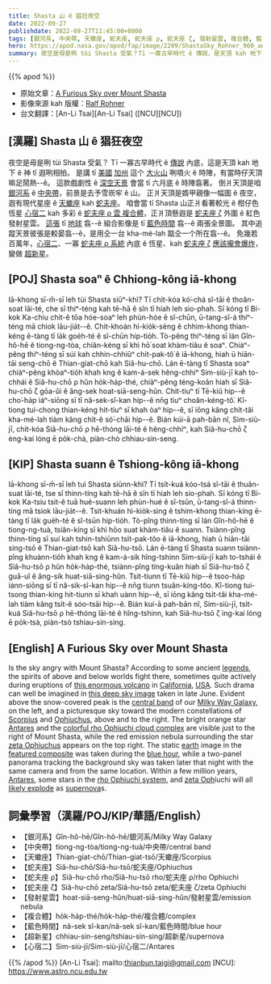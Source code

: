 ```yaml
---
title: Shasta 山 ê 猖狂夜空
date: 2022-09-27
publishdate: 2022-09-27T11:45:00+0800
tags: [銀河系, 中央帶, 天蠍座, 蛇夫座, 蛇夫座 ρ, 蛇夫座 ζ, 發射星雲, 複合體, 藍色時間, 超新星, 心宿二]
hero: https://apod.nasa.gov/apod/fap/image/2209/ShastaSky_Rohner_960_annotated.jpg
summary: 夜空是毋是咧 tùi Shasta 受氣？Tī 一寡古早時代 ê 傳說，是天頂 kah 地下 ê 神 tī 遐咧相拍。
---
```


{{% apod %}}

- 原始文章：[A Furious Sky over Mount Shasta](https://apod.nasa.gov/apod/ap220927.html)
- 影像來源 kah 版權：[Ralf Rohner](https://www.instagram.com/skypointer2000/)
- 台文翻譯：[An-Li Tsai][An-Li Tsai] ([NCU][NCU])

## [漢羅] Shasta 山 ê 猖狂夜空
夜空是毋是咧 tùi Shasta 受氣？
Tī 一寡古早時代 ê [傳說][legends] 內底，這是天頂 kah 地下 ê 神 tī 遐咧相拍。
是講 tī [美國][USA] [加州][California] 這个 [大火山][this enormous volcano] 咧噴火 ê 時陣，有當時仔天頂嘛足鬧熱--ê。
這款戲劇性 ê [深空天景][this deep sky image] 會當 tī 六月底 ê 時陣翕著。
倒爿天頂是咱 [銀河系][Milky Way Galaxy] ê [中央帶][central band]，前景是去予雪崁牢 ê 山。
正爿天頂是媠甲親像一幅圖 ê 夜空，遐有現代星座 ê [天蠍座][Scorpius] kah [蛇夫座][Ophiuchus]。
咱會當 tī Shasta 山正爿看著較光 ê 柑仔色恆星 [心宿二][Antares 1] kah 多彩 ê [蛇夫座 ρ 雲 複合體][colorful rho Ophiuchi cloud complex]，正爿頂懸遐是 [蛇夫座 ζ][zeta Ophiuchus] 外圍 ê 紅色發射星雲。
[這張][featured composite] tī [地球][earth] 翕--ê 組合影像是 tī [藍色時間][blue hour] 翕--ê 兩張全景圖。
其中追蹤天景彼張是較晏翕--ê，是用仝一台 kha-mé-lah 踮仝一个所在翕--ê。
免幾若百萬年，[心宿二][Antares 2]、一寡 [蛇夫座 ρ 系統][rho Ophiuchi system] 內底 ê 恆星、kah [蛇夫座 ζ][zeta Oph] [應該攏會爆炸][likely explode]，變做 [超新星][supernova]。

## [POJ] Shasta soaⁿ ê Chhiong-kông iā-khong
Iā-khong sī-m̄-sī leh tùi Shasta siūⁿ-khì?
Tī chi̍t-kóa kó͘-chá sî-tāi ê thoân-soat lāi-té, che sī thiⁿ-téng kah tē-hā ê sîn tī hiah leh sio-phah.
Sī kóng tī Bí-kok Ka-chiu chit-ê tōa hóe-soaⁿ leh phùn-hóe ê sî-chūn, ū-tang-sî-á thiⁿ-téng mā chiok lāu-jia̍t--ê.
Chit-khoán hì-kio̍k-sèng ê chhim-khong thian-kéng ē-tàng tī la̍k goe̍h-té ê sî-chūn hip-tio̍h.
Tò-pêng thiⁿ-téng sī lán Gîn-hô-hē ê tiong-ng-tòa, chiân-kéng sī khì hō͘ soat khàm-tiâu ê soaⁿ.
Chiàⁿ-pêng thiⁿ-téng sī súi kah chhin-chhiūⁿ chi̍t-pak-tô͘ ê iā-khong, hiah ū hiān-tāi seng-chō ê Thian-giat-chō kah Siâ-hu-chō.
Lán ē-tàng tī Shasta soaⁿ chiàⁿ-pêng khòaⁿ-tio̍h khah kng ê kam-á-sek hêng-chhiⁿ Sim-siù-jī  kah to-chhái ê Siâ-hu-chō ρ hûn ho̍k-ha̍p-thé, chiàⁿ-pêng téng-koân hiah sī Siâ-hu-chō ζ gōa-ûi ê âng-sek hoat-siā-seng-hûn.
Chit-tiuⁿ tī Tē-kiû hip--ê cho͘-ha̍p iáⁿ-siōng sī tī nâ-sek-sî-kan hip--ê nn̄g tiuⁿ choân-kéng-tô͘.
Kî-tiong tui-chong thian-kéng hit-tiuⁿ sī khah òaⁿ hip--ê, sī iōng kâng chi̍t-tâi kha-mé-lah tiàm kâng chi̍t-ê só͘-chāi hip--ê.
Bián kúi-ā pah-bān nî, Sim-siù-jī, chi̍t-kóa Siâ-hu-chō ρ hē-thóng lāi-té ê hêng-chhiⁿ, kah Siâ-hu-chō ζ èng-kai lóng ē po̍k-chà, piàn-chò chhiau-sin-seng.

## [KIP] Shasta suann ê Tshiong-kông iā-khong
Iā-khong sī-m̄-sī leh tuì Shasta siūnn-khì?
Tī tsi̍t-kuá kóo-tsá sî-tāi ê thuân-suat lāi-té, tse sī thinn-tíng kah tē-hā ê sîn tī hiah leh sio-phah.
Sī kóng tī Bí-kok Ka-tsiu tsit-ê tuā hué-suann leh phùn-hué ê sî-tsūn, ū-tang-sî-á thinn-tíng mā tsiok lāu-jia̍t--ê.
Tsit-khuán hì-kio̍k-sìng ê tshim-khong thian-kíng ē-tàng tī la̍k gue̍h-té ê sî-tsūn hip-tio̍h.
Tò-pîng thinn-tíng sī lán Gîn-hô-hē ê tiong-ng-tuà, tsiân-kíng sī khì hōo suat khàm-tiâu ê suann.
Tsiànn-pîng thinn-tíng sī suí kah tshin-tshiūnn tsi̍t-pak-tôo ê iā-khong, hiah ū hiān-tāi sing-tsō ê Thian-giat-tsō kah Siâ-hu-tsō.
Lán ē-tàng tī Shasta suann tsiànn-pîng khuànn-tio̍h khah kng ê kam-á-sik hîng-tshinn Sim-siù-jī  kah to-tshái ê Siâ-hu-tsō ρ hûn ho̍k-ha̍p-thé, tsiànn-pîng tíng-kuân hiah sī Siâ-hu-tsō ζ guā-uî ê âng-sik huat-siā-sing-hûn.
Tsit-tiunn tī Tē-kiû hip--ê tsoo-ha̍p iánn-siōng sī tī nâ-sik-sî-kan hip--ê nn̄g tiunn tsuân-kíng-tôo.
Kî-tiong tui-tsong thian-kíng hit-tiunn sī khah uànn hip--ê, sī iōng kâng tsi̍t-tâi kha-mé-lah tiàm kâng tsi̍t-ê sóo-tsāi hip--ê.
Bián kuí-ā pah-bān nî, Sim-siù-jī, tsi̍t-kuá Siâ-hu-tsō ρ hē-thóng lāi-té ê hîng-tshinn, kah Siâ-hu-tsō ζ ìng-kai lóng ē po̍k-tsà, piàn-tsò tshiau-sin-sing.

## [English] A Furious Sky over Mount Shasta
Is the sky angry with Mount Shasta?
According to some ancient [legends][legends], the spirits of above and below worlds fight there, sometimes quite actively during eruptions of [this enormous volcano][this enormous volcano] in [California][California], [USA][USA].
Such drama can well be imagined in [this deep sky image][this deep sky image] taken in late June.
Evident above the snow-covered peak is the [central band][central band] of our [Milky Way Galaxy][Milky Way Galaxy], on the left, and a picturesque sky toward the modern constellations of [Scorpius][Scorpius] and [Ophiuchus][Ophiuchus], above and to the right.
The bright orange star [Antares][Antares 1] and the [colorful rho Ophiuchi cloud complex][colorful rho Ophiuchi cloud complex] are visible just to the right of Mount Shasta, while the red emission nebula surrounding the star [zeta Ophiuchus][zeta Ophiuchus] appears on the top right.
The static [earth][earth] image in the [featured composite][featured composite] was taken during the [blue hour][blue hour], while a two-panel panorama tracking the background sky was taken later that night with the same camera and from the same location.
Within a few million years, [Antares][Antares 2], some stars in the [rho Ophiuchi system][rho Ophiuchi system], and [zeta Oph][zeta Oph]iuchi will all [likely explode][likely explode] as [supernova][supernova]s.

## 詞彙學習（漢羅/POJ/KIP/華語/English）
- 【銀河系】Gîn-hô-hē/Gîn-hô-hē/銀河系/Milky Way Galaxy
- 【中央帶】tiong-ng-tòa/tiong-ng-tuà/中央帶/central band
- 【天蠍座】Thian-giat-chō/Thian-giat-tsō/天蠍座/Scorpius
- 【蛇夫座】Siâ-hu-chō/Siâ-hu-tsō/蛇夫座/Ophiuchus
- 【蛇夫座 ρ】Siâ-hu-chō rho/Siâ-hu-tsō rho/蛇夫座 ρ/rho Ophiuchi
- 【蛇夫座 ζ】Siâ-hu-chō zeta/Siâ-hu-tsō zeta/蛇夫座 ζ/zeta Ophiuchi
- 【發射星雲】hoat-siā-seng-hûn/huat-siā-sing-hûn/發射星雲/emission nebula
- 【複合體】ho̍k-ha̍p-thé/ho̍k-ha̍p-thé/複合體/complex
- 【藍色時間】nâ-sek sî-kan/nâ-sek sî-kan/藍色時間/blue hour
- 【超新星】chhiau-sin-seng/tshiau-sin-sing/超新星/supernova
- 【心宿二】Sim-siù-jī/Sim-siù-jī/心宿二/Antares


{{% /apod %}}
[An-Li Tsai]: mailto:thianbun.taigi@gmail.com
[NCU]: https://www.astro.ncu.edu.tw

[copyright]: https://apod.nasa.gov/apod/fap/lib/about_apod.html#srapply

[legends]:https://en.wikipedia.org/wiki/Legends_of_Mount_Shasta
[this enormous volcano]:https://en.wikipedia.org/wiki/Mount_Shasta
[California]:https://en.wikipedia.org/wiki/California
[USA]:https://en.wikipedia.org/wiki/United_States
[this deep sky image]:https://www.instagram.com/p/CiIUKshgSv4/
[central band]:https://apod.nasa.gov/apod/ap070930.html
[Milky Way Galaxy]:https://solarsystem.nasa.gov/resources/285/the-milky-way-galaxy/
[Scorpius]:https://chandra.harvard.edu/photo/constellations/scorpius.html
[Ophiuchus]:https://chandra.harvard.edu/photo/constellations/ophiuchus.html
[Antares 1]:https://en.wikipedia.org/wiki/Antares
[colorful rho Ophiuchi cloud complex]:https://apod.nasa.gov/apod/ap201014.html
[zeta Ophiuchus]:https://en.wikipedia.org/wiki/Zeta_Ophiuchi
[earth]:https://solarsystem.nasa.gov/planets/earth/in-depth/
[featured composite]:https://www.instagram.com/p/CiDjjPTMZVZ/
[blue hour]:https://apod.nasa.gov/apod/ap191011.html
[Antares 2]:https://apod.nasa.gov/apod/ap970624.html
[rho Ophiuchi system]:https://en.wikipedia.org/wiki/Rho_Ophiuchi
[zeta Oph]:https://apod.nasa.gov/apod/ap200202.html
[likely explode]:https://thechive.com/wp-content/uploads/2021/08/daily_picdump_3789_640_10-1.jpg
[supernova]:https://youtu.be/aysiMbgml5g
